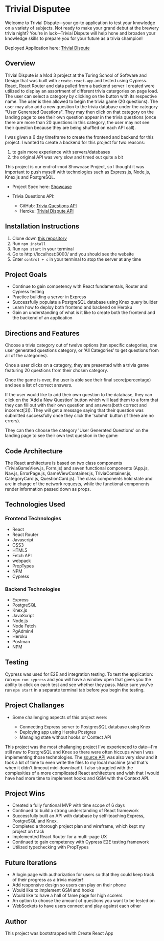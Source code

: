 # Trivial Disputee

Welcome to Trivial Dispute--your go-to application to test your knowledge on a variety of subjects. Not ready to make your grand debut at the brewery trivia night? You're in luck--Trivial Dispute will help hone and broaden your knowledge skills to prepare you for your future as a trivia champion!

Deployed Application here: [Trivial Dispute](https://trivialdispute.vercel.app/)


## Overview <a name="overview"></a>

Trivial Dispute is a Mod 3 project at the Turing School of Software and Design that was built with `create-react-app` and tested using Cypress. React, React Router and data pulled from a backend server I created were utilized to display an assortment of different trivia catergories on page load. The user can select a category by clicking on the button with its respective name. The user is then allowed to begin the trivia game (20 questions). The user may also add a new question to the trivia database under the category "User Generated Questions". They may then click on that category on the landing page to see their own question appear in the trivia questions (once there are more than 20 questions in this category, the user may not see their question because they are being shuffled on each API call).  

I was given a 6 day timeframe to create the frontend and backend for this project. I wanted to create a backend for this project for two reasons: 
1. to gain more experience with servers/databases <br>
2. the original API was very slow and timed out quite a bit <br>

This project is our end-of-mod Showcase Project, so I thought it was important to push myself with technologies such as Express.js, Node.js, Knex.js and PostgreSQL. 

- Project Spec here: [Showcase](https://frontend.turing.edu/projects/module-3/showcase.html)

- Trivia Questions API: 
    - GitHub: [Trivia Questions API](https://github.com/KarrarQ/trivia-api)
    - Heroku: [Trivial Dispute API](https://trival-dispute-db.herokuapp.com/api/v1/questions/all)

## Installation Instructions <a name="installationInstructions"></a>

1. Clone down [this repository](https://github.com/KarrarQ/trivialdispute)
2. Run `npm install`
3. Run `npm start` in your terminal
4. Go to http://localhost:3000/ and you should see the website
5. Enter `control + c` in your terminal to stop the server at any time

## Project Goals <a name="projectGoals"></a>

- Continue to gain competency with React fundamentals, Router and Cypress testing
- Practice building a server in Express 
- Successfully populate a PostgreSQL database using Knex query builder
- Learn how to deploy both frontend and backend on Heroku 
- Gain an understanding of what is it like to create both the frontend and the backend of an application

## Directions and Features <a name="directions"></a>

Choose a trivia category out of twelve options (ten specific categories, one user generated questions category, or 'All Categories' to get questions from all of the categories). 

Once a user clicks on a category, they are presented with a trivia game featuring 20 questions from their chosen category.

Once the game is over, the user is able see their final score(percentage) and see a list of correct answers.

If the user would like to add their own question to the database, they can click on the 'Add a New Question' button which will lead them to a form that they can fill out with their own question and answers(both correct and incorrect[3]). They will get a message saying that their question was submitted successfully once they click the 'submit' button (if there are no errors).

They can then choose the category 'User Generated Questions' on the landing page to see their own test question in the game: 

## Code Architecture <a name="codeArchitecture"></a>

The React architecture is based on two class components (TriviaGameView.js, Form.js) and seven functional components (App.js, Nav.js, ErrorPage.js, GameViewContainer.js, TriviaContainer.js, CategoryCard.js, QuestionCard.js). The class components hold state and are in charge of the network requests, while the functional components render information passed down as props.

## Technologies Used <a name="techUsed"></a>

### Frontend Technologies
- React
- React Router
- Javascript
- CSS3
- HTML5
- Fetch API
- webpack
- PropTypes
- NPM
- Cypress

### Backend Technologies

- Express
- PostgreSQL
- Knex.js
- JavaScript
- Node.js
- Node Fetch
- PgAdmin4
- Heroku
- Postman
- NPM

## Testing <a name="testing"></a>

Cypress was used for E2E and integration testing. To test the application: run `npm run cypress` and you will have a window open that gives you the ability to click on each test and see whether they pass. Make sure you've run `npm start` in a separate terminal tab before you begin the testing. 

## Project Challanges <a name="projectChallanges"></a>

- Some challenging aspects of this project were:

    - Connecting Express server to PostgresSQL database using Knex
    - Deploying app using Heroku Postgres
    - Managing state without hooks or Contect API 

This project was the most challanging project I've experienced to date--I'm still new to PostgreSQL and Knex so there were often hiccups when I was implementing those technologies. The [source API](https://trivia.willfry.co.uk/) was also very slow and it took a lot of time to even write the files to my local machine (and that's when it didn't timeout mid-download!). I also struggled with the complexities of a more complicated React architecture and wish that I would have had more time to implement hooks and GSM with the Context API.

## Project Wins <a name="projectWins"></a>

- Created a fully funtional MVP with time scope of 6 days
- Continued to build a strong understanding of React framework 
- Successfully built an API with database by self-teaching Express, PostgreSQL and Knex. 
- Completed a thorough project plan and wireframe, which kept my project on track 
- Implemented React Router for a multi-page UX
- Continued to gain competency with Cypress E2E testing framework
- Utilized typechecking with PropTypes

## Future Iterations <a name="futureIterations"></a>

- A login page with authorization for users so that they could keep track of their progress as a trivia master!
- Add responsive design so users can play on their phone
- Would like to implement GSM and hooks 
- Would like to have a hall of fame page for high scorers
- An option to choose the amount of questions you want to be tested on
- WebSockets to have users connect and play against each other

## Author

This project was bootstrapped with Create React App
